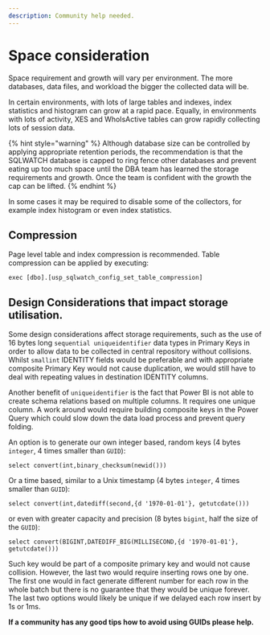 ```yaml
---
description: Community help needed.
---
```


# Space consideration

Space requirement and growth will vary per environment. The more databases, data files, and workload the bigger the collected data will be. 

In certain environments, with lots of large tables and indexes, index statistics and histogram can grow at a rapid pace. Equally, in environments with lots of activity, XES  and WhoIsActive tables can grow rapidly collecting lots of session data. 

{% hint style="warning" %}
Although database size can be controlled by applying appropriate retention periods, the recommendation is that the SQLWATCH database is capped to ring fence other databases and prevent eating up too much space until the DBA team has learned the storage requirements and growth. Once the team is confident with the growth the cap can be lifted.
{% endhint %}

In some cases it may be required to disable some of the collectors, for example index histogram or even index statistics. 

## Compression

Page level table and index compression is recommended. Table compression can be applied by executing:

`exec [dbo].[usp_sqlwatch_config_set_table_compression]`

## Design Considerations that impact storage utilisation. 

Some design considerations affect storage requirements, such as the use of 16 bytes long `sequential uniqueidentifier` data types in Primary Keys in order to allow data to be collected in central repository without collisions. Whilst  `smallint` IDENTITY fields would be preferable and with appropriate composite Primary Key would not cause duplication, we would still have to deal with repeating values in destination IDENTITY columns. 

Another benefit of  `uniqueidentifier`  is the fact that Power BI is not able to create schema relations based on multiple columns. It requires one unique column. A work around would require building composite keys in the Power Query which could slow down the data load process and prevent query folding.

An option is to generate our own integer based, random keys \(4 bytes `integer`, 4 times smaller than `GUID`\):

`select convert(int,binary_checksum(newid()))`

Or a time based, similar to a Unix timestamp \(4 bytes `integer`, 4 times smaller than `GUID`\):

`select convert(int,datediff(second,{d '1970-01-01'}, getutcdate()))`

or even with greater capacity and precision \(8 bytes `bigint`, half the size of the `GUID`\):

`select convert(BIGINT,DATEDIFF_BIG(MILLISECOND,{d '1970-01-01'}, getutcdate()))`

Such key would be part of a composite primary key and would not cause collision. However, the last two would require inserting rows one by one. The first one would in fact generate different number for each row in the whole batch but there is no guarantee that they would be unique forever.  The last two options would likely be unique if we delayed each row insert by 1s or 1ms.

**If a community has any good tips how to avoid using GUIDs please help.**

